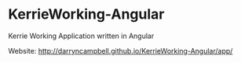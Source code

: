 # KerrieWorking-Angular
Kerrie Working Application written in Angular

Website: http://darryncampbell.github.io/KerrieWorking-Angular/app/
